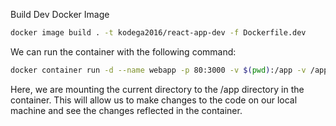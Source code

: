 Build Dev Docker Image

```bash
docker image build . -t kodega2016/react-app-dev -f Dockerfile.dev
```

We can run the container with the following command:

```bash
docker container run -d --name webapp -p 80:3000 -v $(pwd):/app -v /app/node_modules kodega2016/react-app-dev
```

Here, we are mounting the current directory to the /app directory in the container.
This will allow us to make changes to the code on our local machine and see the changes reflected in the container.
